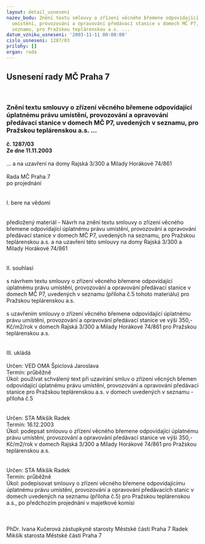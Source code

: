 ```yaml
---
layout: detail_usneseni
nazev_bodu: Znění textu smlouvy o zřízení věcného břemene odpovídající úplatnému právu
  umístění, provozování a opravování předávací stanice v domech MČ P7, uvedených v
  seznamu, pro Pražskou teplárenskou a.s. ...
datum_vzniku_usneseni: '2003-11-11 00:00:00'
cislo_usneseni: 1287/03
prilohy: []
organ: rada
---
```

<div id="ucUsn_pList" class="usn">
	<span><h2>Usnesení rady MČ Praha 7 </h2>
<br></span><div class="standBody">
<span><h3>Znění textu smlouvy o zřízení věcného břemene odpovídající úplatnému právu umístění, provozování a opravování předávací stanice v domech MČ P7, uvedených v seznamu, pro Pražskou teplárenskou a.s. ...</h3></span><div class="center">
		<strong>č. 1287/03</strong><br>
	</div>
<div class="center">
		<strong>Ze dne 11.11.2003</strong><br><br>
	</div>... a na uzavření na domy Rajská 3/300 a Milady Horákové 74/861<br><br>Rada MČ Praha 7<br>po projednání<br><br><br>I.	bere na vědomí<br><br> <br>předložený materiál  - Návrh na znění textu smlouvy o zřízení věcného břemene odpovídající úplatnému právu umístění, provozování a opravování předávací stanice v domech MČ P7, uvedených na seznamu, pro Pražskou teplárenskou a.s.  a na uzavření této smlouvy na domy Rajská 3/300 a Milady Horákové 74/861<br><br><br>II.	souhlasí <br><br>s návrhem textu smlouvy o zřízení věcného břemene odpovídající úplatnému právu umístění, provozování a opravování předávací stanice v domech MČ P7, uvedených v seznamu (příloha č.5 tohoto materiálu) pro Pražskou teplárenskou a.s.<br><br>s uzavřením smlouvy o zřízení věcného břemene odpovídající úplatnému právu umístění, provozování a opravování předávací stanice ve výši 350,- Kč/m2/rok v domech Rajská 3/300 a Milady Horákové 74/861 pro Pražskou teplárenskou a.s.<br><br><br>III.	ukládá <br><br>Určen:	VED OMA Špiclová Jaroslava<br>Termín: průběžně<br>Úkol:	používat schválený text při uzavírání smluv o zřízení věcných břemen odpovídající úplatnému právu umístění, provozování a opravování předávací stanice pro Pražskou teplárenskou a.s. v domech uvedených v seznamu - příloha č.5 <br> <br><br>Určen:	STA Mikšík Radek<br>Termín: 16.12.2003<br>Úkol:	podepsat smlouvu o zřízení věcného břemene odpovídající úplatnému právu umístění, provozování a opravování předávací stanice ve výši 350,- Kč/m2/rok v domech Rajská 3/300 a Milady Horákové 74/861 pro Pražskou teplárenskou a.s.<br> <br><br>Určen:	STA Mikšík Radek<br>Termín: průběžně <br>Úkol:	podepisovat smlouvy o zřízení věcného břemene odpovídajícímu úplatnému právu umístění, provozování a opravování předávacích stanic  v domech uvedených na seznamu (příloha č.5) pro Pražskou teplárenskou a.s., po předchozím projednání v majetkové komisi<br> <br><br>	<br>PhDr. Ivana Kučerová zástupkyně starosty Městské části Praha 7	 Radek Mikšík starosta Městské části Praha 7<br>	<br><br>
</div>
</div>